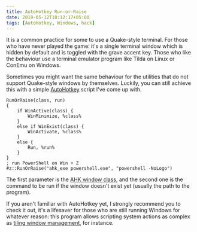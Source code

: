 ```yaml
---
title: AutoHotkey Run-or-Raise
date: 2019-05-12T18:12:17+05:00
tags: [AutoHotkey, Windows, hack]
---
```


It is a common practice for some to use a Quake-style terminal. For those who
have never played the game: it's a single terminal window which is hidden by
default and is toggled with the grave accent key. Those who like the behaviour
use a terminal emulator program like Tilda on Linux or ConEmu on Windows.

Sometimes you might want the same behaviour for the utilities that do not
support Quake-style windows by themselves. Luckily, you can still achieve this
with a simple [AutoHotkey][AHK] script I've come up with.

<!--more-->

```ahk
RunOrRaise(class, run)
{
    if WinActive(class) {
        WinMinimize, %class%
    }
    else if WinExist(class) {
        WinActivate, %class%
    }
    else {
        Run, %run%
    }
}
; run PowerShell on Win + Z
#z::RunOrRaise("ahk_exe powershell.exe", "powershell -NoLogo")
```

The first parameter is the [AHK window class][AHKWinTitle], and the second one
is the command to be run if the window doesn't exist yet (usually the path to
the program).

If you aren't familiar with AutoHotkey yet, I strongly recommend you to check it
out, it's a lifesaver for those who are still running Windows for whatever
reason: this program allows scripting system actions as complex as
[tiling window management][bug.n], for instance.

[AHK]: https://autohotkey.com "a brilliant program for system automation"
[AHKWinTitle]: https://autohotkey.com/docs/misc/WinTitle.htm "AutoHotkey WinTitle docs"
[bug.n]: https://github.com/fuhsjr00/bug.n "bug.n, a tiling WM for Windows"

